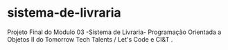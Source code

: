 # sistema-de-livraria
Projeto Final do Modulo 03 -Sistema de Livraria- Programação Orientada a Objetos II do Tomorrow Tech Talents / Let's Code e CI&amp;T .
